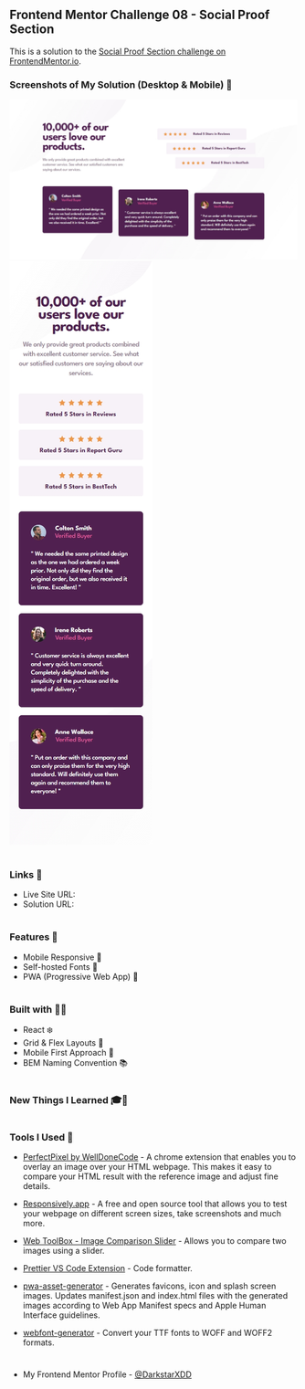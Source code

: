 ## Frontend Mentor Challenge 08 - Social Proof Section

This is a solution to the [Social Proof Section challenge on FrontendMentor.io](https://www.frontendmentor.io/challenges/social-proof-section-6e0qTv_bA).

### Screenshots of My Solution (Desktop & Mobile) 👻

![](./solution_screenshots/screenshot_desktop.jpeg)
![](./solution_screenshots/screenshot_mobile.jpeg)

#

### Links 🔗

- Live Site URL:
- Solution URL:

#

### Features 🎉

- Mobile Responsive 📱
- Self-hosted Fonts 🔡
- PWA (Progressive Web App) 📱

#

### Built with 🔧🔨

- React ❄️
- Grid & Flex Layouts 🔲
- Mobile First Approach 📱
- BEM Naming Convention 📚

#

### New Things I Learned 🎓📖

#

### Tools I Used 🔧

- [PerfectPixel by WellDoneCode](https://chromewebstore.google.com/detail/perfectpixel-by-welldonec/dkaagdgjmgdmbnecmcefdhjekcoceebi) - A chrome extension that enables you to overlay an image over your HTML webpage. This makes it easy to compare your HTML result with the reference image and adjust fine details.

- [Responsively.app](https://responsively.app/) - A free and open source tool that allows you to test your webpage on different screen sizes, take screenshots and much more.

- [Web ToolBox - Image Comparison Slider](https://web-toolbox.dev/en/tools/image-compare-slider) - Allows you to compare two images using a slider.

- [Prettier VS Code Extension](https://marketplace.visualstudio.com/items?itemName=esbenp.prettier-vscode) - Code formatter.

- [pwa-asset-generator](https://github.com/elegantapp/pwa-asset-generator) - Generates favicons, icon and splash screen images. Updates manifest.json and index.html files with the generated images according to Web App Manifest specs and Apple Human Interface guidelines.

- [webfont-generator](https://www.fontsquirrel.com/tools/webfont-generator) - Convert your TTF fonts to WOFF and WOFF2 formats.

#

- My Frontend Mentor Profile - [@DarkstarXDD](https://www.frontendmentor.io/profile/DarkstarXDD)
